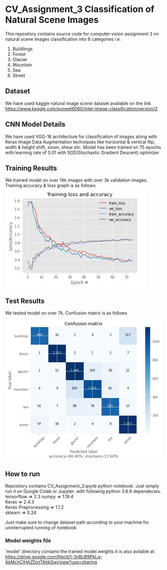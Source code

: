 # CV_Assignment_3 Classification of Natural Scene Images
This repository contains source code for computer vision assignment 3 on natural scene images classification into 6 categories i.e.
1) Buildlings
2) Forest
3) Glacier
4) Mountain
5) Sea
6) Street

## Dataset
We have used kaggle natural image scene dataset available on the link
https://www.kaggle.com/puneet6060/intel-image-classification/version/2

## CNN Model Details
We have used VGG-16 architecture for classification of images along with Keras Image Data Augmentation techniques like horizontal & vertical flip, width & height shift, zoom, shear etc. Model has been trained on 75 epochs with learning rate of 0.01 with SGD(Stochastic Gradient Descent) optimizer

## Training Results
We trained model on over 14k images with over 3k validation images. Training accuracy & loss graph is as follows
![](results/train_graph.JPG)

## Test Results
We tested model on over 7k. Confusion matrix is as follows

![](results/confusion_matrix.JPG)

## How to run
Repository contains CV_Assignment_3.ipynb python notebook. Just simply run it on Google Colab or Jupyter. with following python 3.6.9 dependecies.
tensorflow => 2.3
numpy => 1.19.4   
Keras => 2.4.3          
Keras-Preprocessing => 1.1.2  
sklearn => 0.24

Just make sure to change dataset path according to your machine for uninterrupted running of notebook

### Model weights file
'model' directory contains the trained model weights
it is also avilable at: 
https://drive.google.com/file/d/1-3nBcB9PkLq-AkMchClHAZDxtTAhkSwj/view?usp=sharing

